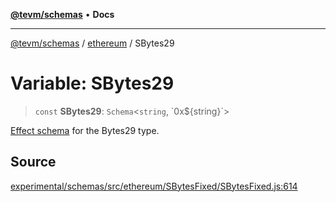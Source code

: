 [**@tevm/schemas**](../../README.md) • **Docs**

***

[@tevm/schemas](../../modules.md) / [ethereum](../README.md) / SBytes29

# Variable: SBytes29

> `const` **SBytes29**: `Schema`\<`string`, \`0x$\{string\}\`\>

[Effect schema](https://github.com/Effect-TS/schema) for the Bytes29 type.

## Source

[experimental/schemas/src/ethereum/SBytesFixed/SBytesFixed.js:614](https://github.com/evmts/tevm-monorepo/blob/main/experimental/schemas/src/ethereum/SBytesFixed/SBytesFixed.js#L614)
